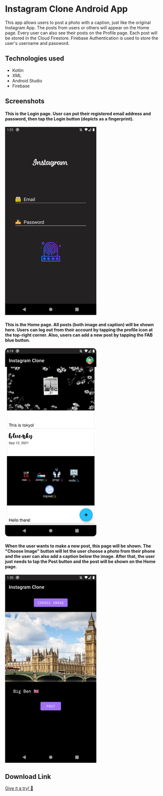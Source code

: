# Instagram Clone Android App

This app allows users to post a photo with a caption, just like the original Instagram App.
The posts from users or others will appear on the Home page.
Every user can also see their posts on the Profile page.
Each post will be stored in the Cloud Firestore.
Firebase Authentication is used to store the user's username and password.

## Technologies used
- Kotlin
- XML
- Android Studio
- Firebase

## Screenshots

#### This is the Login page. User can put their registered email address and password, then tap the Login button (depicts as a fingerprint).
<img src="img1.png" width=300px>

#### This is the Home page. All posts (both image and caption) will be shown here. Users can log out from their account by tapping the profile icon at the top-right corner. Also, users can add a new post by tapping the FAB blue button.
<img src="img2.png" width=300px>

#### When the user wants to make a new post, this page will be shown. The "Choose Image" button will let the user choose a photo from their phone and the user can also add a caption below the image. After that, the user just needs to tap the Post button and the post will be shown on the Home page.
<img src="img3.png" width=300px>

## Download Link
[Give it a try! 📸](https://www.mediafire.com/file/761rt5b373n936v/Instagram_Clone.apk/file)
